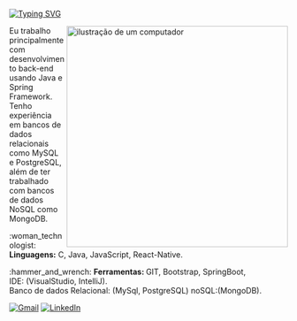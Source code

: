 
[![Typing SVG](https://readme-typing-svg.herokuapp.com/?color=BFD6D4&size=35&center=true&vCenter=true&width=1000&lines=Hello+Devs,+My+Name+is+Tiago+Lucas;I+from+Paulista,+PE;I+study+computer+science+at+Universidade+Estácio;Be+Welcome!+:%29)](https://git.io/typing-svg)
<br>

<p align="left"> 
<img src="https://media.giphy.com/media/v1.Y2lkPTc5MGI3NjExMnJyeHlyOGU0cHZ3ZG0yeDQ1ZGxuNWVzY2JvZTUzazJyMnM3MXRoeCZlcD12MV9pbnRlcm5hbF9naWZfYnlfaWQmY3Q9Zw/QhFAk5pwEBXIVpKnJy/giphy.gif" alt="ilustração de um computador" min-width="400px" max-width="400px" width="400px" align="right">

<p align="left"> 
Eu trabalho principalmente com desenvolvimento back-end usando Java e Spring Framework. Tenho experiência em bancos de dados relacionais como MySQL e PostgreSQL, além de ter trabalhado com bancos de dados NoSQL como MongoDB.


</p>

<p align="left">
  :woman_technologist: <strong>Linguagens:</strong>  C, Java, JavaScript, React-Native.
</p>

<p align="left">
  :hammer_and_wrench: <strong >Ferramentas: </strong> GIT, Bootstrap, SpringBoot, <br>IDE: (VisualStudio, IntelliJ).
  <br>Banco de dados Relacional: (MySql, PostgreSQL) noSQL:(MongoDB).
  
</p>


<p align="left">
  <a href="mailto:tiagodop001@gmail.com" title="Gmail">
  <img src="https://img.shields.io/badge/-Gmail-FF0000?style=flat-square&labelColor=FF0000&logo=gmail&logoColor=white&link=LINK-DO-SEU-GMAIL" alt="Gmail"/></a>
  <a href="https://www.linkedin.com/in/tiago-lucas-558000253/" title="LinkedIn">
  <img src="https://img.shields.io/badge/-Linkedin-0e76a8?style=flat-square&logo=Linkedin&logoColor=white&link=LINK-DO-SEU-LINKEDIN" alt="LinkedIn"/></a>
    </p>
